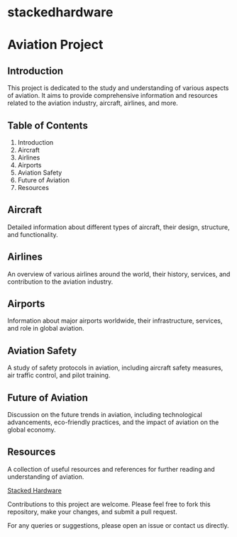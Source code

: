 # stackedhardware

# Aviation Project

## Introduction

This project is dedicated to the study and understanding of various aspects of aviation. It aims to provide comprehensive information and resources related to the aviation industry, aircraft, airlines, and more.

## Table of Contents

1. Introduction
2. Aircraft
3. Airlines
4. Airports
5. Aviation Safety
6. Future of Aviation
7. Resources

## Aircraft

Detailed information about different types of aircraft, their design, structure, and functionality.

## Airlines

An overview of various airlines around the world, their history, services, and contribution to the aviation industry.

## Airports

Information about major airports worldwide, their infrastructure, services, and role in global aviation.

## Aviation Safety

A study of safety protocols in aviation, including aircraft safety measures, air traffic control, and pilot training.

## Future of Aviation

Discussion on the future trends in aviation, including technological advancements, eco-friendly practices, and the impact of aviation on the global economy.

## Resources

A collection of useful resources and references for further reading and understanding of aviation.

[Stacked Hardware](https://www.stackedhardware.com/)

Contributions to this project are welcome. Please feel free to fork this repository, make your changes, and submit a pull request.

For any queries or suggestions, please open an issue or contact us directly.

